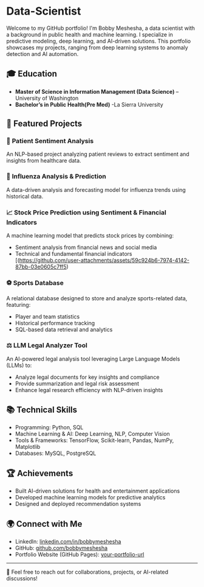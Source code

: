 # Data-Scientist

Welcome to my GitHub portfolio! I'm Bobby Meshesha, a data scientist with a background in public health and machine learning. I specialize in predictive modeling, deep learning, and AI-driven solutions. This portfolio showcases my projects, ranging from deep learning systems to anomaly detection and AI automation.

## 🎓 Education
- **Master of Science in Information Management (Data Science)** – University of Washington
- **Bachelor’s in Public Health(Pre Med)** -La Sierra University 

## 🚀 Featured Projects

### 🏥 **Patient Sentiment Analysis**  
An NLP-based project analyzing patient reviews to extract sentiment and insights from healthcare data.

### 🦠 **Influenza Analysis & Prediction**  
A data-driven analysis and forecasting model for influenza trends using historical data.

### 📈 **Stock Price Prediction using Sentiment & Financial Indicators**  
A machine learning model that predicts stock prices by combining:
- Sentiment analysis from financial news and social media
- Technical and fundamental financial indicators
[(https://github.com/user-attachments/assets/59c924b6-7974-4142-87bb-03e0605c7ff5)

### ⚽ **Sports Database**  
A relational database designed to store and analyze sports-related data, featuring:
- Player and team statistics
- Historical performance tracking
- SQL-based data retrieval and analytics

### ⚖️ **LLM Legal Analyzer Tool**  
An AI-powered legal analysis tool leveraging Large Language Models (LLMs) to:
- Analyze legal documents for key insights and compliance
- Provide summarization and legal risk assessment
- Enhance legal research efficiency with NLP-driven insights

## 📚 Technical Skills
- Programming: Python, SQL
- Machine Learning & AI: Deep Learning, NLP, Computer Vision
- Tools & Frameworks: TensorFlow, Scikit-learn, Pandas, NumPy, Matplotlib
- Databases: MySQL, PostgreSQL


## 🏆 Achievements
- Built AI-driven solutions for health and entertainment applications
- Developed machine learning models for predictive analytics
- Designed and deployed recommendation systems

## 🌍 Connect with Me
- LinkedIn: [linkedin.com/in/bobbymeshesha](www.linkedin.com/in/zerayacob-meshesha)
- GitHub: [github.com/bobbymeshesha](https://github.com/ZMeshCode)
- Portfolio Website (GitHub Pages): [your-portfolio-url](#)

---
📩 Feel free to reach out for collaborations, projects, or AI-related discussions!

